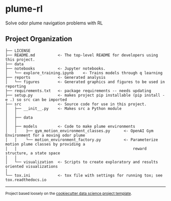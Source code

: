 plume-rl
==============================

Solve odor plume navigation problems with RL

Project Organization
------------

    ├── LICENSE
    ├── README.md          <- The top-level README for developers using this project.
    ├── data
    ├── notebooks          <- Jupyter notebooks.
    │   └── explore_training.ipynb    <- Trains models through q learning
    ├── reports            <- Generated analysis
    │   └── figures        <- Generated graphics and figures to be used in reporting
    ├── requirements.txt   <- package requirements -- needs updating
    ├── setup.py           <- makes project pip installable (pip install -e .) so src can be imported
    ├── src                <- Source code for use in this project.
    │   ├── __init__.py    <- Makes src a Python module
    │   │
    │   ├── data
    │   │
    │   ├── models         <- Code to make plume environments
    │   │    ├── gym_motion_environment_classes.py      <- OpenAI Gym Environment for a moving odor plume
    │   │    └── motion_environment_factory.py          <- Parameterize motion plume classes by providing a
    │   │                                                   reward structure, a state space
    │   │     
    │   └── visualization  <- Scripts to create exploratory and results oriented visualizations
    │
    └── tox.ini            <- tox file with settings for running tox; see tox.readthedocs.io


--------

<p><small>Project based loosely on the <a target="_blank" href="https://drivendata.github.io/cookiecutter-data-science/">cookiecutter data science project template</a>.</small></p>
